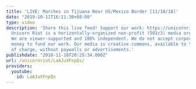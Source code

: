 ```yaml
---
title: 'LIVE: Marches in Tijuana Near US/Mexico Border [11/18/18]'
date: "2019-10-11T16:11:30+08:00"
type: video
description: 'Share this live feed! Support our work: https://unicornriot.ninja/support-our-work/
  Unicorn Riot is a horizontally-organized non-profit (501c3) media organization.
  We are viewer-supported and 100% independent. We do not accept corporate or government
  money to fund our work. Our media is creative commons, available to the public free
  of charge, without paywalls or advertisements.'
publishdate: "2018-11-18T20:25:34.000Z"
url: /unicornriot/LaAJuXFnpQs/
providers:
  youtube:
    id: LaAJuXFnpQs
---
```

